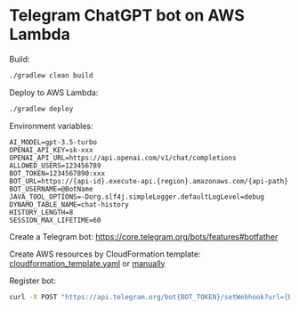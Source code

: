 # Telegram ChatGPT bot on AWS Lambda

Build:

```bash
./gradlew clean build
```

Deploy to AWS Lambda:
```bash
./gradlew deploy
```
Environment variables:
```
AI_MODEL=gpt-3.5-turbo
OPENAI_API_KEY=sk-xxx
OPENAI_API_URL=https://api.openai.com/v1/chat/completions
ALLOWED_USERS=123456789
BOT_TOKEN=1234567890:xxx
BOT_URL=https://{api-id}.execute-api.{region}.amazonaws.com/{api-path}
BOT_USERNAME=@BotName
JAVA_TOOL_OPTIONS=-Dorg.slf4j.simpleLogger.defaultLogLevel=debug
DYNAMO_TABLE_NAME=chat-history
HISTORY_LENGTH=8
SESSION_MAX_LIFETIME=60
```
Create a Telegram bot:
https://core.telegram.org/bots/features#botfather

Create AWS resources by CloudFormation template: [cloudformation_template.yaml](aws/cloudformation_template.yaml) or [manually](aws/AWS-SETUP.md)

Register bot:
```bash
curl -X POST "https://api.telegram.org/bot{BOT_TOKEN}/setWebhook?url={BOT_URL}"
```
